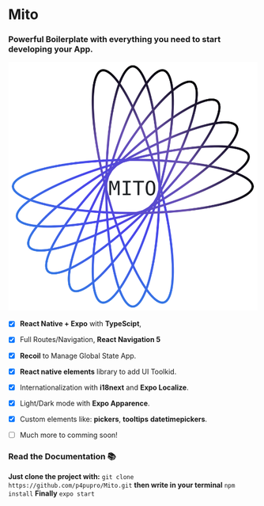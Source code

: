 # Mito
### Powerful Boilerplate with everything you need to start developing your App.

![Image of Mito](https://github.com/p4pupro/Mito/blob/master/assets/images/logo/mito-logo-light.png)

- [x] **React Native + Expo** with **TypeScipt**, 
- [x] Full Routes/Navigation, **React Navigation 5**
- [x] **Recoil** to Manage Global State App.
- [x] **React native elements** library to add UI Toolkid.
- [x] Internationalization with **i18next** and **Expo Localize**.
- [x] Light/Dark mode with **Expo Apparence**.
- [x] Custom elements like: **pickers**, **tooltips** **datetimepickers**.
- [ ] Much more to comming soon!


### Read the Documentation 📚

**Just clone the project with:**
` git clone https://github.com/p4pupro/Mito.git `
**then write in your terminal**
` npm install `
**Finally**
` expo start `

